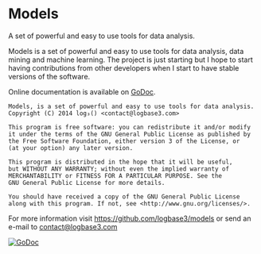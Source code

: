 Models
======

A set of powerful and easy to use tools for data analysis.

Models is a set of powerful and easy to use tools for data analysis, data mining and machine learning. The project is just starting but I hope to start having contributions from other developers when I start to have stable versions of the software.


Online documentation is available on [GoDoc](http://godoc.org/github.com/logbase3/models).

    Models, is a set of powerful and easy to use tools for data analysis.
    Copyright (C) 2014 log₃() <contact@logbase3.com>

    This program is free software: you can redistribute it and/or modify
    it under the terms of the GNU General Public License as published by
    the Free Software Foundation, either version 3 of the License, or
    (at your option) any later version.

    This program is distributed in the hope that it will be useful,
    but WITHOUT ANY WARRANTY; without even the implied warranty of
    MERCHANTABILITY or FITNESS FOR A PARTICULAR PURPOSE. See the
    GNU General Public License for more details.

    You should have received a copy of the GNU General Public License
    along with this program. If not, see <http://www.gnu.org/licenses/>.

For more information visit https://github.com/logbase3/models or send an e-mail
to contact@logbase3.com

[![GoDoc](https://godoc.org/github.com/logbase3/models?status.png)](https://godoc.org/github.com/logbase3/models)
